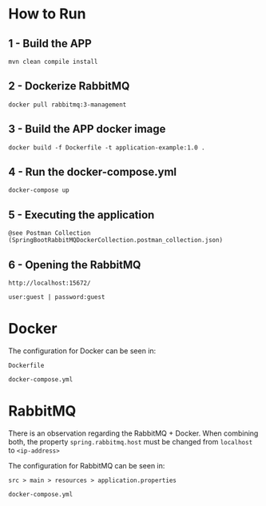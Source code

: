 
# How to Run

## 1 - Build the APP

```mvn clean compile install```


## 2 - Dockerize RabbitMQ

```docker pull rabbitmq:3-management```


## 3 - Build the APP docker image

```docker build -f Dockerfile -t application-example:1.0 .```


## 4 - Run the docker-compose.yml

```docker-compose up```


## 5 - Executing the application

```@see Postman Collection (SpringBootRabbitMQDockerCollection.postman_collection.json)```


## 6 - Opening the RabbitMQ
```http://localhost:15672/```

```user:guest | password:guest```


# Docker
The configuration for Docker can be seen in:

```Dockerfile```

```docker-compose.yml```


# RabbitMQ
There is an observation regarding the RabbitMQ + Docker. When combining both, the property
```spring.rabbitmq.host``` must be changed from ```localhost``` to ```<ip-address>```

The configuration for RabbitMQ can be seen in:

```src > main > resources > application.properties```

```docker-compose.yml```
